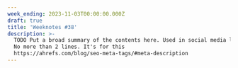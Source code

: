 ```yaml
---
week_ending: 2023-11-03T00:00:00.000Z
draft: true
title: 'Weeknotes #38'
description: >-
  TODO Put a broad summary of the contents here. Used in social media links etc.
  No more than 2 lines. It's for this
  https://ahrefs.com/blog/seo-meta-tags/#meta-description
---
```


